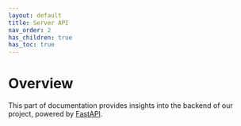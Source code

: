 ```yaml
---
layout: default
title: Server API
nav_order: 2
has_children: true
has_toc: true
---
```


# Overview

This part of documentation provides insights into the backend of our project, powered by [FastAPI](https://fastapi.tiangolo.com/).